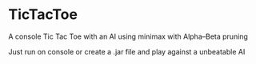 # TicTacToe

A console Tic Tac Toe with an AI using minimax with Alpha–Beta pruning

Just run on console or create a .jar file and play against a unbeatable AI
